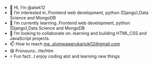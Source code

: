 - 👋 Hi, I’m @alwk12
- 👀 I’m interested in..Frontend web development, python (Django),Data Science and MongoDB
- 🌱 I’m currently learning..Frontend web development, python (Django),Data Science and MongoDB
- 💞️ I’m looking to collaborate on..learning and building HTML,CSS and JavaScript projects.
- 📫 How to reach me..alvinwawerukariuki12@gmail.com
- 😄 Pronouns:..He/Him
- ⚡ Fun fact:..I enjoy coding alot and learning new things

<!---
alwk12/alwk12 is a ✨ special ✨ repository because its `README.md` (this file) appears on your GitHub profile.
You can click the Preview link to take a look at your changes.
--->
